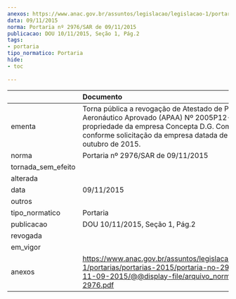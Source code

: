 ```yaml
---
anexos: https://www.anac.gov.br/assuntos/legislacao/legislacao-1/portarias/portarias-2015/portaria-no-2976-sar-de-11-09-2015/@@display-file/arquivo_norma/PA2015-2976.pdf
data: 09/11/2015
norma: Portaria nº 2976/SAR de 09/11/2015
publicacao: DOU 10/11/2015, Seção 1, Pág.2
tags:
- portaria
tipo_normatico: Portaria
hide: 
- toc 
 
---
```


|                    | Documento                                                                                                                                                                                                        |
|:-------------------|:-----------------------------------------------------------------------------------------------------------------------------------------------------------------------------------------------------------------|
| ementa             | Torna pública a revogação de Atestado de Produto Aeronáutico Aprovado (APAA) Nº 2005P12-07, de propriedade da empresa Concepta D.G. Compliance, conforme solicitação da empresa datada de 27 de outubro de 2015. |
| norma              | Portaria nº 2976/SAR de 09/11/2015                                                                                                                                                                               |
| tornada_sem_efeito |                                                                                                                                                                                                                  |
| alterada           |                                                                                                                                                                                                                  |
| data               | 09/11/2015                                                                                                                                                                                                       |
| outros             |                                                                                                                                                                                                                  |
| tipo_normatico     | Portaria                                                                                                                                                                                                         |
| publicacao         | DOU 10/11/2015, Seção 1, Pág.2                                                                                                                                                                                   |
| revogada           |                                                                                                                                                                                                                  |
| em_vigor           |                                                                                                                                                                                                                  |
| anexos             | https://www.anac.gov.br/assuntos/legislacao/legislacao-1/portarias/portarias-2015/portaria-no-2976-sar-de-11-09-2015/@@display-file/arquivo_norma/PA2015-2976.pdf                                                |